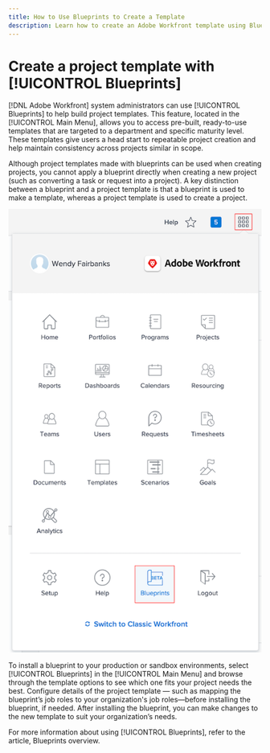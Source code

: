 ```yaml
---
title: How to Use Blueprints to Create a Template
description: Learn how to create an Adobe Workfront template using Blueprints, pre-built, ready-to-use templates targeted to specific departments and maturity levels.
---
```


# Create a project template with [!UICONTROL Blueprints]

[!DNL Adobe Workfront] system administrators can use [!UICONTROL Blueprints] to help build project templates. This feature, located in the [!UICONTROL Main Menu], allows you to access pre-built, ready-to-use templates that are targeted to a department and specific maturity level. These templates give users a head start to repeatable project creation and help maintain consistency across projects similar in scope. 

Although project templates made with blueprints can be used when creating projects, you cannot apply a blueprint directly when creating a new project (such as converting a task or request into a project). A key distinction between a blueprint and a project template is that a blueprint is used to make a template, whereas a project template is used to create a project. 

![[!UICONTROL Main Menu] showing [!UICONTROL Blueprints]](assets/admin-fund-templates-blueprints.png)

To install a blueprint to your production or sandbox environments, select [!UICONTROL Blueprints] in the [!UICONTROL Main Menu] and browse through the template options to see which one fits your project needs the best. Configure details of the project template — such as mapping the blueprint’s job roles to your organization's job roles—before installing the blueprint, if needed. After installing the blueprint, you can make changes to the new template to suit your organization’s needs. 

<!---
need to put URL in sentence below
--->

For more information about using [!UICONTROL Blueprints], refer to the article, Blueprints overview. 

<!---
need learn more URLs
--->
